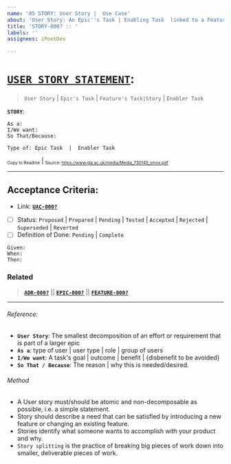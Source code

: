 ```yaml
---
name: '05 STORY: User Story |  Use Case'
about: 'User Story: An Epic''s Task | Enabling Task  linked to a Feature |  Component'
title: 'STORY-000? :: '
labels: ''
assignees: iPoetDev

---
```


# **[`USER STORY STATEMENT`]()**:

> `User Story` | `Epic's Task` | `Feature's Task|Story` | `Enabler Task`

**`STORY`**:

```
As a:
I/We want:
So That/Because:

Type of: Epic Task  |  Enabler Task
```

<small><sub>Copy to Readme</sub></small> | <small><sub>Source: https://www.gla.ac.uk/media/Media_730149_smxx.pdf</sub></small>

---

## Acceptance Criteria:

-   Link: **[`UAC-000?`](https://github.com/iPoetDev/)**
-   [ ] Status: `Proposed` | `Prepared` | `Pending` | `Tested` | `Accepted` | `Rejected` | `Superseded` | `Reverted`
-   [ ] Definition of Done: `Pending` | `Complete`

```
Given:
When:
Then:
```

### Related

> **[`ADR-000?`](https://github.com/iPoetDev/)** || **[`EPIC-000?`](https://github.com/iPoetDev/)** || **[`FEATURE-000?`](https://github.com/iPoetDev/)**

---

###### Reference:

-   **`User Story`**: The smallest decomposition of an effort or requirement that is part of a larger epic
-   **`As a`**: type of user | user type | role | group of users
-   **`I/We want`**: A task's goal | outcome | benefit | {disbenefit to be avoided}
-   **`So That / Because`**: The reason | why this is needed/desired.

###### Method

-   A User story must/should be atomic and non-decomposable as possible, i.e. a simple statement.
-   Story should describe a need that can be satisfied by introducing a new feature or
    changing an existing feature.
-   Stories identify what someone wants to accomplish with your product and why.
-   `Story splitting` is the practice of breaking big pieces of work down into smaller, deliverable
    pieces of work.
